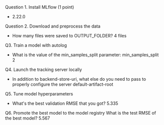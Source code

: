 Question 1. Install MLflow (1 point)
- 2.22.0

Question 2. Download and preprocess the data
- How many files were saved to OUTPUT_FOLDER? 4 files

Q3. Train a model with autolog
- What is the value of the min_samples_split parameter: min_samples_split 2

Q4. Launch the tracking server locally
- In addition to backend-store-uri, what else do you need to pass to properly configure the server default-artifact-root

Q5. Tune model hyperparameters
- What's the best validation RMSE that you got? 5.335

Q6. Promote the best model to the model registry
What is the test RMSE of the best model? 5.567